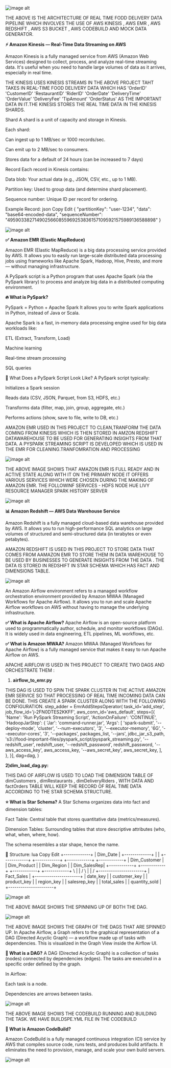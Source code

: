 ![image alt](https://github.com/aviral-dot/real-time-food-delivery-project/blob/main/aws_project_architecture.drawio.png?raw=true)


THE ABOVE IS THE ARCHITECTURE OF REAL TIME FODD DELIVERY DATA PIPELINE WHICH INVOLVES THE USE OF AWS KINESIS , AWS EMR , AWS REDSHIFT , AWS S3 BUCKET , AWS CODEBUILD AND MOCK DATA GENERATOR.

**⚡️ Amazon Kinesis — Real-Time Data Streaming on AWS**

Amazon Kinesis is a fully managed service from AWS (Amazon Web Services) designed to collect, process, and analyze real-time streaming data. It's useful when you need to handle large volumes of data as it arrives, especially in real time.

THE KINESIS USES KINESIS STREAMS IN THE ABOVE PROJECT TAHT TAKES IN REAL-TIME FOOD DELIVERY DATA WHICH HAS 
        'OrderID'
        'CustomerID' 
        'RestaurantID'
        'RiderID'
        'OrderDate'
        'DeliveryTime'
        'OrderValue'
        'DeliveryFee'
        'TipAmount'
        'OrderStatus'
AS THE IMPORTANT DATA IN IT.THE KINESIS STORES THE REAL TIME DATA IN THE KINESIS SHARDS.

Shard
A shard is a unit of capacity and storage in Kinesis.

Each shard:

Can ingest up to 1 MB/sec or 1000 records/sec.

Can emit up to 2 MB/sec to consumers.

Stores data for a default of 24 hours (can be increased to 7 days)

 Record
Each record in Kinesis contains:

Data blob: Your actual data (e.g., JSON, CSV, etc., up to 1 MB).

Partition key: Used to group data (and determine shard placement).

Sequence number: Unique ID per record for ordering.

Example Record:
json
Copy
Edit
{
  "partitionKey": "user-1234",
  "data": "base64-encoded-data",
  "sequenceNumber": "49590338271490256608559692538361571095921575989136588898"
}

![image alt](https://github.com/aviral-dot/real-time-food-delivery-project/blob/main/emr.png?raw=true)

**✅ Amazon EMR (Elastic MapReduce)**


Amazon EMR (Elastic MapReduce) is a big data processing service provided by AWS. It allows you to easily run large-scale distributed data processing jobs using frameworks like Apache Spark, Hadoop, Hive, Presto, and more — without managing infrastructure.

A PySpark script is a Python program that uses Apache Spark (via the PySpark library) to process and analyze big data in a distributed computing environment.

**🔥 What is PySpark?**

PySpark = Python + Apache Spark
It allows you to write Spark applications in Python, instead of Java or Scala.

Apache Spark is a fast, in-memory data processing engine used for big data workloads like:

ETL (Extract, Transform, Load)

Machine learning

Real-time stream processing

SQL queries

🧾 What Does a PySpark Script Look Like?
A PySpark script typically:

Initializes a Spark session

Reads data (CSV, JSON, Parquet, from S3, HDFS, etc.)

Transforms data (filter, map, join, group, aggregate, etc.)

Performs actions (show, save to file, write to DB, etc.)



AMAZON EMR USED IN THIS PROJECT TO CLEAN,TRANFORM THE DATA COMING FROM KINESIS WHICH IS THEN STORED IN AMZON REDSHIFT DATAWAREHOUSE TO BE USED FOR GENERATING INSIGHTS FROM THAT DATA. 
A PYSPARK STREAMING SCRIPT IS DEVELOPED WHICH IS USED IN THE EMR FOR CLEANING.TRANFOMRATION AND PROCESSING

![image alt](https://github.com/aviral-dot/real-time-food-delivery-project/blob/main/emr2.png?raw=true)

THE ABOVE IMAGE SHOWS THAT AMAZON EMR IS FULL READY AND IN ACTIVE STATE ALONG WITH IT ON THE PRIMARY NODE IT OFFERS VARIOUS SERVICES WHICH WERE CHOSEN DURING THE MAKING OF AMAZON EMR.
THE FOLLOWINF SERVICES -
HDFS NODE
HUE 
LIVY
RESOURCE MANAGER
SPARK HISTORY SERVER

![image alt](https://github.com/aviral-dot/real-time-food-delivery-project/blob/main/Screenshot%202025-01-18%20195416.png?raw=true)

**📊 Amazon Redshift — AWS Data Warehouse Service**

Amazon Redshift is a fully managed cloud-based data warehouse provided by AWS. 
It allows you to run high-performance SQL analytics on large volumes of structured and semi-structured data (in terabytes or even petabytes).

AMAZON REDSHIFT IS USED IN THIS PROJECT TO STORE DATA THAT COMES FROM AAMAZON EMR TO STORE THEM IN DATA WAREHOUSE TO BE USED BY BUSINESSES TO GENERATE INSIGHTS FROM THE DATA .
THE DATA IS STORED IN REDSHIFT IN STAR SCHEMA WHICH HAS FACT AND DIMENSIONS TABLE.


![image alt](https://github.com/aviral-dot/real-time-food-delivery-project/blob/main/Screenshot%202025-01-18%20195427.png)

An Amazon Airflow environment refers to a managed workflow orchestration environment provided by Amazon MWAA (Managed Workflows for Apache Airflow). It allows you to run and scale Apache Airflow workflows on AWS without having to manage the underlying infrastructure.

**✅ What is Apache Airflow?**
Apache Airflow is an open-source platform used to programmatically author, schedule, and monitor workflows (DAGs). It is widely used in data engineering, ETL pipelines, ML workflows, etc.

**✅ What is Amazon MWAA?**
Amazon MWAA (Managed Workflows for Apache Airflow) is a fully managed service that makes it easy to run Apache Airflow on AWS.

APACHE AIRFLOW IS USED IN THIS PROJECT TO CREATE TWO DAGS AND ORCHESTRATE THEM :
1) **airflow_to_emr.py**

THIS DAG IS USED TO SPIN THE SPARK CLUSTER IN THE ACTIVE AMAZON EMR SERVICE SO THAT PROCESSING OF REAL TIME INCOMING DATA CAN BE DONE.
THIS CREATE A SPARK CLUSTER ALONG WITH THE FOLLOWING CONFIGURATION.
step_adder = EmrAddStepsOperator(
    task_id='add_step',
    job_flow_id='j-2FN0DTES2KKFF',
    aws_conn_id='aws_default',
    steps=[{
        'Name': 'Run PySpark Streaming Script',
        'ActionOnFailure': 'CONTINUE',
        'HadoopJarStep': {
            'Jar': 'command-runner.jar',
            'Args': [
                'spark-submit',
                '--deploy-mode',
                'cluster',
                '--num-executors', '3',
                '--executor-memory', '6G',
                '--executor-cores', '3',
                '--packages', packages_list,
                '--jars', jdbc_jar_s3_path,
                's3://food-important-files/pyspark_script/pyspark_streaming.py',
                '--redshift_user', redshift_user,
                '--redshift_password', redshift_password,
                '--aws_access_key', aws_access_key,
                '--aws_secret_key', aws_secret_key,
            ],
        },
    }],
    dag=dag,
)

**2)dim_load_dag.py:**

THIS DAG OF AIRFLOW IS USED TO LOAD THE DIMENSION TABLE OF dimCustomers , dimRestaurants , dimDeliveryRiders , WITH DATA AND factOrders TABLE WILL KEEP THE RECORD OF REAL TIME DATA ACCORDING TO THE STAR SCHEMA STRUCTURE.

**⭐ What is Star Schema?**
A Star Schema organizes data into fact and dimension tables:

Fact Table: Central table that stores quantitative data (metrics/measures).

Dimension Tables: Surrounding tables that store descriptive attributes (who, what, when, where, how).

The schema resembles a star shape, hence the name.

🧱 Structure:
lua
Copy
Edit
               +-------------+
               |  Dim_Date   |
               +-------------+
                     |
                     |
+------------+   +------------+   +------------+   +------------+
| Dim_Customer | | Dim_Product | | Dim_Region  | | Dim_SalesRep|
+------------+   +------------+   +------------+   +------------+
       \             |              |              /
        \            |              |             /
                  +----------------------+
                  |      Fact_Sales      |
                  +----------------------+
                  | date_key             |
                  | customer_key         |
                  | product_key          |
                  | region_key           |
                  | salesrep_key         |
                  | total_sales          |
                  | quantity_sold        |
                  +----------------------+
                  

![image alt](https://github.com/aviral-dot/real-time-food-delivery-project/blob/main/Screenshot%202025-01-18%20230754.png?raw=true)

THE ABOVE IMAGE SHOWS THE SPINNING UP OF BOTH THE DAG.

![image alt](https://github.com/aviral-dot/real-time-food-delivery-project/blob/main/Screenshot%202025-01-18%20230912.png?raw=true)

THE ABOVE IMAGE SHOWS THE GRAPH OF THE DAGS THAT ARE SPINNED UP.
In Apache Airflow, a Graph refers to the graphical representation of a DAG (Directed Acyclic Graph) — a workflow made up of tasks with dependencies. This is visualized in the Graph View inside the Airflow UI.

**🧭 What is a DAG?**
A DAG (Directed Acyclic Graph) is a collection of tasks (nodes) connected by dependencies (edges). The tasks are executed in a specific order defined by the graph.

In Airflow:

Each task is a node.

Dependencies are arrows between tasks.

![image alt](https://github.com/aviral-dot/real-time-food-delivery-project/blob/main/Screenshot%202025-01-18%20230831.png?raw=true)

THE ABOVE IMAGE SHOWS THE CODEBUILD RUNNING AND BUILDING THE TASK. WE HAVE BUILDSPE.YML FILE IN THE CODEBUILD

**🚀 What is Amazon CodeBuild?**

Amazon CodeBuild is a fully managed continuous integration (CI) service by AWS that compiles source code, runs tests, and produces build artifacts. It eliminates the need to provision, manage, and scale your own build servers.

![image alt](https://www.loom.com/i/1c9e54fdd5ac425a8b2eedbdade1d08c)




